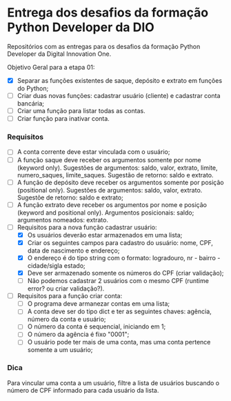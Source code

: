 # Entrega dos desafios da formação Python Developer da DIO
Repositórios com as entregas para os desafios da formação Python Developer da Digital Innovation One.

Objetivo Geral para a etapa 01:

- [x] Separar as funções existentes de saque, depósito e extrato em funções do Python;
- [ ] Criar duas novas funções: cadastrar usuário (cliente) e cadastrar conta bancária;
- [ ] Criar uma função para listar todas as contas.
- [ ] Criar função para inativar conta.

### Requisitos

- [ ] A conta corrente deve estar vinculada com o usuário;
- [ ] A função saque deve receber os argumentos somente por nome (keyword only). Sugestões de argumentos: saldo, valor, extrato, limite, numero_saques, limite_saques. Sugestão de retorno: saldo e extrato.
- [ ] A função de depósito deve receber os argumentos somente por posição (positional only). Sugestões de argumentos: saldo, valor, extrato. Sugestõe de retorno: saldo e extrato;
- [ ] A função extrato deve receber os argumentos por nome e posição (keyword and positional only). Argumentos posicionais: saldo; argumentos nomeados: extrato.
- [ ] Requisitos para a nova função cadastrar usuário:
  - [x] Os usuários deverão estar armazenados em uma lista;
  - [x] Criar os seguintes campos para cadastro do usuário: nome, CPF, data de nascimento e endereço;
  - [x] O endereço é do tipo string com o formato: logradouro, nr - bairro - cidade/sigla estado;
  - [x] Deve ser armazenado somente os números do CPF (criar validação);
  - [ ] Não podemos cadastrar 2 usuários com o mesmo CPF (runtime error? ou criar validação?).
- [ ] Requisitos para a função criar conta:
  - [ ] O programa deve armanezar contas em uma lista;
  - [ ] A conta deve ser do tipo dict e ter as seguintes chaves: agência, número da conta e usuário;
  - [ ] O número da conta é sequencial, iniciando em 1;
  - [ ] O número da agência é fixo "0001";
  - [ ] O usuário pode ter mais de uma conta, mas uma conta pertence somente a um usuário;

### Dica

Para vincular uma conta a um usuário, filtre a lista de usuários buscando o número de CPF informado para cada usuário da lista.
